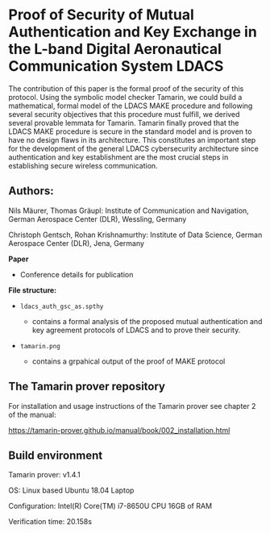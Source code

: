 # Proof of Security of Mutual Authentication and Key Exchange in the L-band Digital Aeronautical Communication System LDACS

The contribution of this paper is the formal proof of the security of this protocol. Using the symbolic model checker Tamarin, we could build a mathematical, formal model of the LDACS MAKE procedure and following several security objectives that this procedure must fulfill, we derived several provable lemmata for Tamarin. Tamarin finally proved that the LDACS MAKE procedure is secure in the standard model and is proven to have no design flaws in its architecture.
This constitutes an important step for the development of the general LDACS cybersecurity architecture since authentication and key establishment are the most crucial steps in establishing secure wireless communication.

## Authors: 

Nils Mäurer, Thomas Gräupl: Institute of Communication and Navigation, German Aerospace Center (DLR), Wessling, Germany

Christoph Gentsch, Rohan Krishnamurthy: Institute of Data Science, German Aerospace Center (DLR), Jena, Germany

**Paper**

- Conference details for publication

**File structure:**

- `ldacs_auth_gsc_as.spthy`

  - contains a formal analysis of the proposed mutual authentication and key agreement protocols of LDACS and to prove their security.
  
- `tamarin.png`

  - contains a grpahical output of the proof of MAKE protocol 
  

## The Tamarin prover repository

For installation and usage instructions of the Tamarin prover see chapter 2 of the manual:

https://tamarin-prover.github.io/manual/book/002_installation.html

## Build environment

Tamarin prover: v1.4.1

OS: Linux based Ubuntu 18.04 Laptop

Configuration: Intel(R) Core(TM) i7-8650U CPU 16GB of RAM

Verification time: 20.158s  

